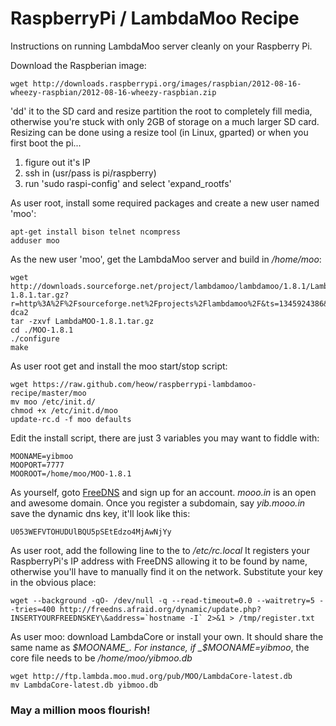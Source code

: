 RaspberryPi / LambdaMoo Recipe
===============================

Instructions on running LambdaMoo server cleanly on your Raspberry Pi.

Download the Raspberian image:

    wget http://downloads.raspberrypi.org/images/raspbian/2012-08-16-wheezy-raspbian/2012-08-16-wheezy-raspbian.zip 

'dd' it to the SD card and resize partition the root to completely fill media, otherwise you're stuck with only 2GB of storage on a much larger SD card.  Resizing can be done using a resize tool (in Linux, gparted) or when you first boot the pi...

1. figure out it's IP
2. ssh in (usr/pass is pi/raspberry)
3. run 'sudo raspi-config' and select 'expand_rootfs'

As user root, install some required packages and create a new user named 'moo':

    apt-get install bison telnet ncompress
    adduser moo

As the new user 'moo', get the LambdaMoo server and build in _/home/moo_:

    wget  http://downloads.sourceforge.net/project/lambdamoo/lambdamoo/1.8.1/LambdaMOO-1.8.1.tar.gz?r=http%3A%2F%2Fsourceforge.net%2Fprojects%2Flambdamoo%2F&ts=1345924386&use_mirror=superb-dca2
    tar -zxvf LambdaMOO-1.8.1.tar.gz
    cd ./MOO-1.8.1
    ./configure
    make

As user root get and install the moo start/stop script:

    wget https://raw.github.com/heow/raspberrypi-lambdamoo-recipe/master/moo
    mv moo /etc/init.d/
    chmod +x /etc/init.d/moo
    update-rc.d -f moo defaults

Edit the install script, there are just 3 variables you may want to fiddle with:

    MOONAME=yibmoo
    MOOPORT=7777
    MOOROOT=/home/moo/MOO-1.8.1

As yourself, goto [FreeDNS](http://freedns.afraid.org) and sign up for an account.  _mooo.in_ is an open and awesome domain.  Once you register a subdomain, say _yib.mooo.in_ save the dynamic dns key, it'll look like this:

    U053WEFVTOHUDUlBQU5pSEtEdzo4MjAwNjYy

As user root, add the following line to the to _/etc/rc.local_  It registers your RaspberryPi's IP address with FreeDNS allowing it to be found by name, otherwise you'll have to manually find it on the network.  Substitute your key in the obvious place:

    wget --background -qO- /dev/null -q --read-timeout=0.0 --waitretry=5 --tries=400 http://freedns.afraid.org/dynamic/update.php?INSERTYOURFREEDNSKEY\&address=`hostname -I` 2>&1 > /tmp/register.txt

As user moo:  download LambdaCore or install your own.  It should share the same name as _$MOONAME_.  For instance, if _$MOONAME=yibmoo_, the core file needs to be _/home/moo/yibmoo.db_

    wget http://ftp.lambda.moo.mud.org/pub/MOO/LambdaCore-latest.db
    mv LambdaCore-latest.db yibmoo.db

### May a million moos flourish!

